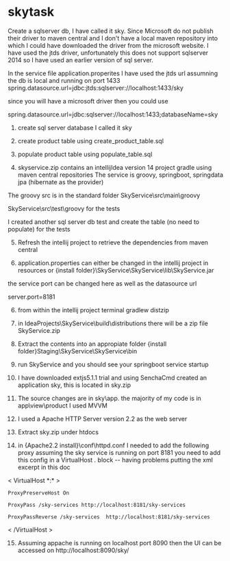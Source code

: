 # skytask

Create a sqlserver db, I have called it sky. Since Microsoft do not publish their driver to maven central and I don't have a local maven repository into which I could have downloaded the driver from the microsoft website. I have used the jtds driver, unfortunately this does not support sqlserver 2014 so I have used an earlier version of sql server. 

In the service file application.properites I have used the jtds url assumning the db is local and running on port 1433
spring.datasource.url=jdbc:jtds:sqlserver://localhost:1433/sky

since you will have a microsoft driver then you could use 

spring.datasource.url=jdbc:sqlserver://localhost:1433;databaseName=sky

1) create sql server database I called it sky

2) create product table using create_product_table.sql

3) populate product table using populate_table.sql

4) skyservice.zip contains an intellijIdea version 14 project gradle using maven central repositories
The service is groovy, springboot, springdata jpa (hibernate as the provider) 

The groovy src is in the standard folder SkyService\src\main\groovy

SkyService\src\test\groovy for the tests 

I created another sql server db test and create the table (no need to populate) for the tests 

5) Refresh the intellij project to retrieve the dependencies from maven central 

6) application.properties can either be changed in the intellij project in resources or {install folder}\SkyService\SkyService\lib\SkyService.jar  

the service port can be changed here as well as the datasource url

server.port=8181

6) from within the intellij project terminal gradlew distzip

7) in IdeaProjects\SkyService\build\distributions there will be a zip file SkyService.zip

8) Extract the contents into an appropiate folder {install folder}Staging\SkyService\SkyService\bin

9) run SkyService and you should see your springboot service startup

10) I have downloaded extjs5.1.1 trial and using SenchaCmd created an application sky, this is located in sky.zip

11) The source changes are in sky\app. the majority of my code is in app\view\product I used MVVM

12) I used a Apache HTTP Server version 2.2 as the web server 

13)  Extract sky.zip under htdocs

14) in {Apache2.2 install}\conf\httpd.conf I needed to add the following proxy assuming the sky service is running on port 8181
you need to add this config in a VirtualHost *.*  block -- having problems putting the xml excerpt in this doc

< VirtualHost \*:\* >

    ProxyPreserveHost On
    
    ProxyPass /sky-services http://localhost:8181/sky-services
    
    ProxyPassReverse /sky-services  http://localhost:8181/sky-services
    
< /VirtualHost >

15) Assuming appache is running on localhost port 8090 then the UI can be accessed on http://localhost:8090/sky/

